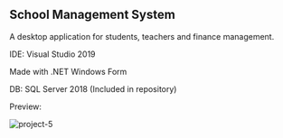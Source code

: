 School Management System
-

A desktop application for students, teachers and finance management.

IDE: Visual Studio 2019

Made with .NET Windows Form

DB: SQL Server 2018 (Included in repository)

Preview:

 ![project-5](https://user-images.githubusercontent.com/85239081/161586090-ed15370d-4f58-42d7-8d10-75ac399e77a9.JPG)
